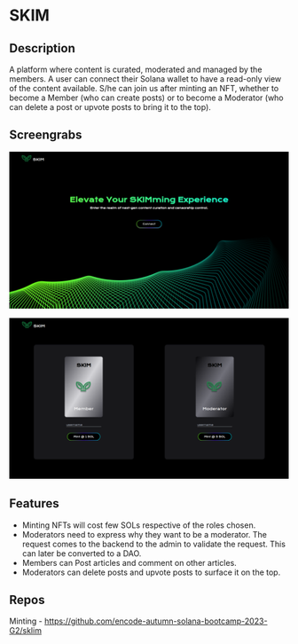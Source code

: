 # SKIM

## Description

A platform where content is curated, moderated and managed by the members. A user can connect their Solana wallet to have a read-only view of the content available.
S/he can join us after minting an NFT, whether to become a Member (who can create posts) or to become a Moderator (who can delete a post or upvote posts to bring it to the top).

## Screengrabs

![Main page](images/main.png)

![Mints page](images/mints.png)

## Features

- Minting NFTs will cost few SOLs respective of the roles chosen.
- Moderators need to express why they want to be a moderator. The request comes to the backend to the admin to validate the request.
    This can later be converted to a DAO.
- Members can Post articles and comment on other articles.
- Moderators can delete posts and upvote posts to surface it on the top.

## Repos

Minting - https://github.com/encode-autumn-solana-bootcamp-2023-G2/sklim